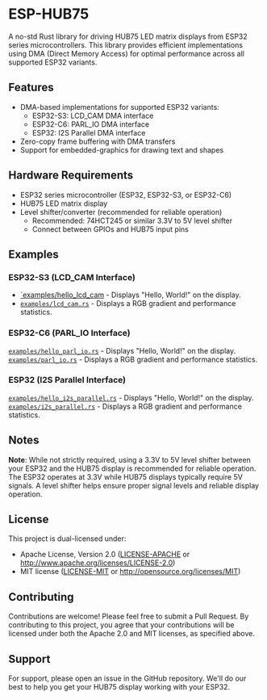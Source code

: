 # ESP-HUB75

A no-std Rust library for driving HUB75 LED matrix displays from ESP32 series microcontrollers. This library provides efficient implementations using DMA (Direct Memory Access) for optimal performance across all supported ESP32 variants.

## Features

- DMA-based implementations for supported ESP32 variants:
  - ESP32-S3: LCD_CAM DMA interface
  - ESP32-C6: PARL_IO DMA interface
  - ESP32: I2S Parallel DMA interface
- Zero-copy frame buffering with DMA transfers
- Support for embedded-graphics for drawing text and shapes

## Hardware Requirements

- ESP32 series microcontroller (ESP32, ESP32-S3, or ESP32-C6)
- HUB75 LED matrix display
- Level shifter/converter (recommended for reliable operation)
  - Recommended: 74HCT245 or similar 3.3V to 5V level shifter
  - Connect between GPIOs and HUB75 input pins

## Examples

### ESP32-S3 (LCD_CAM Interface)

- [`examples/hello_lcd_cam](examples/hello_lcd_cam.rs) - Displays "Hello, World!" on the display.
- [`examples/lcd_cam.rs`](examples/lcd_cam.rs) - Displays a RGB gradient and performance statistics.

### ESP32-C6 (PARL_IO Interface)

[`examples/hello_parl_io.rs`](examples/hello_parl_io.rs) - Displays "Hello, World!" on the display.
[`examples/parl_io.rs`](examples/parl_io.rs) - Displays a RGB gradient and performance statistics.

### ESP32 (I2S Parallel Interface)

[`examples/hello_i2s_parallel.rs`](examples/hello_i2s_parallel.rs) - Displays "Hello, World!" on the display.
[`examples/i2s_parallel.rs`](examples/i2s_parallel.rs) - Displays a RGB gradient and performance statistics.

## Notes

**Note**: While not strictly required, using a 3.3V to 5V level shifter between your ESP32 and the HUB75 display is recommended for reliable operation. The ESP32 operates at 3.3V while HUB75 displays typically require 5V signals. A level shifter helps ensure proper signal levels and reliable display operation.

## License

This project is dual-licensed under:

- Apache License, Version 2.0 ([LICENSE-APACHE](LICENSE-APACHE) or <http://www.apache.org/licenses/LICENSE-2.0>)
- MIT license ([LICENSE-MIT](LICENSE-MIT) or <http://opensource.org/licenses/MIT>)

## Contributing

Contributions are welcome! Please feel free to submit a Pull Request. By contributing to this project, you agree that your contributions will be licensed under both the Apache 2.0 and MIT licenses, as specified above.

## Support

For support, please open an issue in the GitHub repository. We'll do our best to help you get your HUB75 display working with your ESP32.

